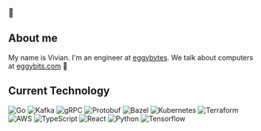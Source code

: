 ### 👋

<!--
**vivianliang/vivianliang** is a ✨ _special_ ✨ repository because its `README.md` (this file) appears on your GitHub profile.

Here are some ideas to get you started:

- 🔭 I’m currently working on ...
- 🌱 I’m currently learning ...
- 👯 I’m looking to collaborate on ...
- 🤔 I’m looking for help with ...
- 💬 Ask me about ...
- 📫 How to reach me: ...
- 😄 Pronouns: ...
- ⚡ Fun fact: ...
-->

## About me

My name is Vivian. I'm an engineer at [eggybytes](https://github.com/eggybytes). We talk about computers at [eggybits.com](eggybits.com/) 🍳

## Current Technology

![Go](https://img.shields.io/badge/-Go-00ADD8?style=flat&logo=go&logoColor=white)
![Kafka](https://img.shields.io/badge/-Kafka-231F20?style=flat&logo=apache-kafka&logoColor=white)
![gRPC](https://img.shields.io/badge/-gRPC-244c5a?style=flat&logo=grpc)
![Protobuf](https://img.shields.io/badge/-Protobuf-4D9FE7?style=flat&logo=protobuf)
![Bazel](https://img.shields.io/badge/-Bazel-A8E00F?style=flat&logo=bazel)
![Kubernetes](https://img.shields.io/badge/-Kubernetes-326CE5?style=flat&logo=kubernetes&logoColor=white)
![Terraform](https://img.shields.io/badge/-Terraform-623CE4?style=flat&logo=terraform&logoColor=white)
![AWS](https://img.shields.io/badge/-AWS-232F3E?style=flat&logo=amazon-aws&logoColor=white)
![TypeScript](https://img.shields.io/badge/-TypeScript-3178C6?style=flat&logo=typescript&logoColor=white)
![React](https://img.shields.io/badge/-React-61DAFB?style=flat&logo=react&logoColor=white)
![Python](https://img.shields.io/badge/-Python-3776AB?style=flat&logo=python&logoColor=white)
![Tensorflow](https://img.shields.io/badge/-Tensorflow-FF6F00?style=flat&logo=tensorflow&logoColor=white)
